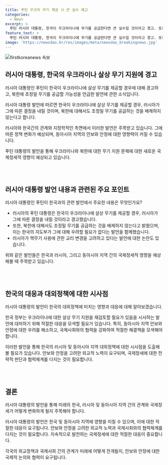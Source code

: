 ```yaml
---
title: 푸틴 우크라 무기 제공 시 큰 실수 예고
categories:
  - News
excerpt: >
  푸틴 러시아 대통령, 한국이 우크라이나에 무기를 공급한다면 큰 실수일 것이라고 경고. 또한 북한에 초정밀 무기를 공급할 수도 있다고 밝힘. 러시아와의 관계 조정방침을 재검토할 필요성이 대두됨. 러시아의 적절한 대응이 필요해 보이는 상황.
feature_text: >
  푸틴 러시아 대통령, 한국이 우크라이나에 무기를 공급한다면 큰 실수일 것이라고 경고. 또한 북한에 초정밀 무기를 공급할 수도 있다고 밝힘. 러시아와의 관계 조정방침을 재검토할 필요성이 대두됨. 러시아의 적절한 대응이 필요해 보이는 상황.
image: 'https://newsdao.kr/res/images/meta/newsdao_breakingnews.jpg'
---
```


<p><img src="https://newsdao.kr/res/images/meta/newsdao_breakingnews.jpg" alt="firstkoreanews 속보" /></p>

<h2 data-ke-size="size26">러시아 대통령, 한국의 우크라이나 살상 무기 지원에 경고</h2>

<p data-ke-size="size16">러시아 대통령인 푸틴이 한국이 우크라이나에 살상 무기를 제공할 경우에 대해 경고하고, 북한에 초정밀 무기를 공급할 가능성을 언급한 발언에 관한 소식입니다.</p>

<p>러시아 대통령 발언에 따르면 한국이 우크라이나에 살상 무기를 제공할 경우, 러시아가 그에 따른 결정을 내릴 것이며, 북한에 대해서도 초정밀 무기를 공급하는 것을 배제하지 않는다고 합니다.</p>

<p>러시아와 한국간의 관계와 지정학적인 측면에서 이러한 발언은 주목받고 있습니다. 그에 따른 정책 변화가 예상되며, 동아시아 지역의 안보와 안정에 대한 영향력이 커질 수 있습니다. </p>

<p>푸틴 대통령의 발언을 통해 우크라이나와 북한에 대한 무기 지원 문제에 대한 새로운 국제정세적 영향이 예상되고 있습니다. </p>

<p><br><br></p>

<h2 data-ke-size="size26">러시아 대통령 발언 내용과 관련된 주요 포인트</h2>

<p data-ke-size="size16">러시아 대통령인 푸틴이 한국과의 관련 발언에서 주요한 내용은 무엇인가요?</p>

<ul>
  <li>러시아의 푸틴 대통령은 한국이 우크라이나에 살상 무기를 제공할 경우, 러시아가 그에 따른 결정을 내릴 것이라고 경고했습니다.</li>
  <li>또한, 북한에 대해서도 초정밀 무기를 공급하는 것을 배제하지 않는다고 밝혔으며, 이는 한국의 지도부가 그에 대해 우려할 필요가 없다는 발언을 함께했습니다.</li>
  <li>러시아가 핵무기 사용에 관한 교리 변경을 고려하고 있다는 발언에 대한 논란도 있습니다.</li>
</ul>

<p>위와 같은 발언들은 한국과 러시아, 그리고 동아시아 지역 간의 국제정세적 영향을 예상해볼 때 주목받고 있습니다.</p>

<p><br><br></p>

<h2 data-ke-size="size26">한국의 대응과 대외정책에 대한 시사점</h2>

<p data-ke-size="size16">러시아 대통령의 발언이 한국의 대외정책에 미치는 영향과 대응에 대해 알아보겠습니다.</p>

<p>한국 정부는 우크라이나에 대한 살상 무기 지원을 재검토할 필요가 있음을 시사하는 발언에 대처하기 위해 적절한 대응을 모색할 필요가 있습니다. 특히, 동아시아 지역 안보와 안정에 대한 우려를 해소하고, 국제사회와의 협력을 강화하여 적절한 해결책을 모색해야 합니다.</p>

<p>이러한 발언을 통해 한국의 러시아 및 동아시아 지역 대외정책에 대한 시사점을 도출해볼 필요가 있습니다. 안보와 안정을 고려한 외교적 노력이 요구되며, 국제정세에 대한 전략적 판단과 협력체계를 다지는 것이 필요합니다.</p>

<p><br><br></p>

<h2 data-ke-size="size26">결론</h2>

<p data-ke-size="size16">러시아 대통령의 발언을 통해 미래의 한국, 러시아 및 동아시아 지역 간의 관계와 국제정세가 어떻게 변화하게 될지 주목해야 합니다.</p>

<p>러시아 대통령의 발언은 한국 및 동아시아 지역에 영향을 미칠 수 있으며, 이에 대한 적절한 대응이 요구됩니다. 안보와 안정을 고려한 외교적 노력과 국제사회와의 협력체계를 다지는 것이 필요합니다. 지속적으로 발전하는 국제정세에 대한 적절한 대응이 중요합니다.</p>

<p>각국의 외교정책과 국제사회 간의 관계가 미래에 어떻게 전개될지, 안보와 안정에 대한 국제적 논의와 협력이 요구됩니다.</p>

